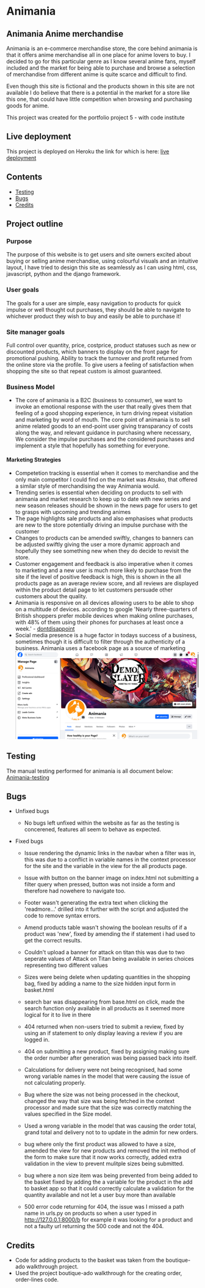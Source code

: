 # Animania

## Animania Anime merchandise

Animania is an e-commerce merchandise store, the core behind animania is that it offers anime merchandise all in one place for anime lovers to buy. I decided to go for this particular genre as I know several anime fans, myself included and the market for being able to purchase and browse a selection of merchandise from different anime is quite scarce and difficult to find.

Even though this site is fictional and the products shown in this site are not available I do believe that there is a potential in the market for a store like this one, that could have little competition when browsing and purchasing goods for anime.

This project was created for the portfolio project 5 - with code institute

## Live deployment 

This project is deployed on Heroku 
the link for which is here: [live deployment](https://animania-175b65d61606.herokuapp.com/)

## Contents
- [Testing](#testing)
- [Bugs](#bugs)
- [Credits](#credits)

## Project outline 

### Purpose
The purpose of this website is to get users and site owners excited about buying or selling anime merchandise, using colourful visuals and an intuitive layout, I have tried to design this site as seamlessly as I can using html, css, javascript, python and the django framework.

### User goals 
The goals for a user are simple, easy navigation to products for quick impulse or well thought out purchases, they should be able to navigate to whichever product they wish to buy and easily be able to purchase it!

### Site manager goals
Full control over quantity, price, costprice, product statuses such as new or discounted products, which banners to display on the front page for promotional pushing. Ability to track the turnover and profit returned from the online store via the profile.
To give users a feeling of satisfaction when shopping the site so that repeat custom is almost guaranteed.

### Business Model 
 - The core of animania is a B2C (business to consumer), we want to invoke an emotional response with the user that really gives them that feeling of a good shopping experience, in turn driving repeat visitation and marketing by word of mouth.
 The core point of animania is to sell anime related goods to an end-point user giving transparancy of costs along the way, and relevant guidance in purchasing where necessary, We consider the impulse purchases and the considered purchases and implement a style that hopefully has something for everyone.

#### Marketing Strategies
 - Competetion tracking is essential when it comes to merchandise and the only main competitor I could find on the market was Atsuko, that offered a similar style of merchandising the way Animania would.
 - Trending series is essential when deciding on products to sell with animania and market research to keep up to date with new series and new season releases should be shown in the news page for users to get to grasps with upcoming and trending animes
 - The page highlights sale products and also emphasises what products are new to the store potentially driving an impulse purchase with the customer
 - Changes to products can be amended swiftly, changes to banners can be adjusted swiftly giving the user a more dynamic approach and hopefully they see something new when they do decide to revisit the store.
 - Customer engagement and feedback is also imperative when it comes to marketing and a new user is much more likely to purchase from the site if the level of positive feedback is high, this is shown in the all products page as an average review score, and all reviews are displayed within the product detail page to let customers persuade other customers about the quality.
 - Animania is responsive on all devices allowing users to be able to shop on a multitude of devices. according to google 
 'Nearly three-quarters of British shoppers prefer mobile devices when making online purchases, with 48% of them using their phones for purchases at least once a week.' - 
 [dontdisappoint](dontdisappoint.me.uk/resources/finance/mobile-commerce-statistics-uk/)
 - Social media presence is a huge factor in todays success of a business, sometimes though it is difficult to filter through the authenticity of a business. Animania uses a facebook page as a source of marketing
 ![animania-facebook-page](readmeimages/facebookpage.png)
 



## Testing
The manual testing performed for animania is all document below:
[Animania-testing](TESTING.md)

## Bugs 
- Unfixed bugs
    - No bugs left unfixed within the website as far as the testing is concerened, features all seem to behave as expected.

- Fixed bugs 
    - Issue rendering the dynamic links in the navbar when a filter was in, this was due to a conflict in variable names in the context processor for the site and the variable in the view for the all products page.
    
    - Issue with button on the banner image on index.html not submitting a filter query when pressed, button was not inside a form and therefore had nowehere to navigate too.

    - Footer wasn't generating the extra text when clicking the 'readmore...' drilled into it further with the script and adjusted the code to remove syntax errors. 

    - Amend products table wasn't showing the boolean results of if a product was 'new', fixed by amending the if statement i had used to get the correct results.

    - Couldn't upload a banner for attack on titan this was due to two seperate values of Attack on Titan being available in series choices representing two different values

    - Sizes were being delete when updating quantities in the shopping bag, fixed by adding a name to the size hidden input form in basket.html

    - search bar was disappearing from base.html on click, made the search function only available in all products as it seemed more logical for it to live in there

    - 404 returned when non-users tried to submit a review, fixed by using an if statement to only display leaving a review if you are logged in. 

    - 404 on submitting a new product, fixed by assigning making sure the order number after generation was being passed back into itself. 

    - Calculations for delivery were not being recognised, had some wrong variable names in the model that were causing the issue of not calculating properly.

    - Bug where the size was not being processed in the checkout, changed the way that size was being fetched in the context processor and made sure that the size was correctly matching the values specified in the Size model.

    - Used a wrong variable in the model that was causing the order total, grand total and delivery not to to update in the admin for new orders. 

    - bug where only the first product was allowed to have a size, amended the view for new products and removed the init method of the form to make sure that it now works correctly, added extra validation in the view to prevent mulitple sizes being submitted.

    - bug where a non size item was being prevented from being added to the basket fixed by adding the a variable for the product in the add to basket app so that it could correctly calculate a validation for the quantity available and not let a user buy more than available

    - 500 error code returning for 404, the issue was I missed a path name in urls.py on products so when a user typed in http://127.0.0.1:8000/b for example it was looking for a product and not a faulty url returning the 500 code and not the 404.

## Credits 

- Code for adding products to the basket was taken from the boutique-ado walkthrough project.
- Used the project boutique-ado walkthrough for the creating order, order-lines code.